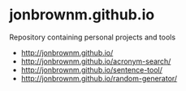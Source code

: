 # jonbrownm.github.io
Repository containing personal projects and tools

* http://jonbrownm.github.io/
* http://jonbrownm.github.io/acronym-search/
* http://jonbrownm.github.io/sentence-tool/
* http://jonbrownm.github.io/random-generator/